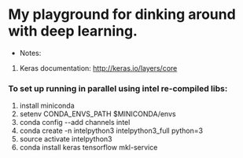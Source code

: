 # My playground for dinking around with deep learning.

* Notes:
1. Keras documentation: http://keras.io/layers/core

### To set up running in parallel using intel re-compiled libs:

1. install miniconda
2. setenv CONDA_ENVS_PATH $MINICONDA/envs
3. conda config --add channels intel
4. conda create -n intelpython3 intelpython3_full python=3
5. source activate intelpython3
6. conda install keras tensorflow mkl-service
